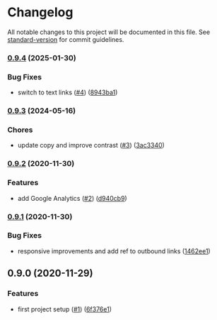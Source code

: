 # Changelog

All notable changes to this project will be documented in this file. See [standard-version](https://github.com/conventional-changelog/standard-version) for commit guidelines.

### [0.9.4](https://github.com/frabonomi/wize.io/compare/v0.9.2...v0.9.4) (2025-01-30)


### Bug Fixes

* switch to text links ([#4](https://github.com/frabonomi/wize.io/issues/4)) ([8943ba1](https://github.com/frabonomi/wize.io/commit/8943ba180fa53496e34f82a698c3e445bd8c7702))

### [0.9.3](https://github.com/frabonomi/wize.io/compare/v0.9.2...v0.9.3) (2024-05-16)


### Chores

* update copy and improve contrast ([#3](https://github.com/frabonomi/wize.io/issues/3)) ([3ac3340](https://github.com/frabonomi/wize.io/commit/3ac334086cc878c7348427887d348c04e5c37318))

### [0.9.2](https://github.com/frabonomi/wize.io/compare/v0.9.1...v0.9.2) (2020-11-30)


### Features

* add Google Analytics ([#2](https://github.com/frabonomi/wize.io/issues/2)) ([d940cb9](https://github.com/frabonomi/wize.io/commit/d940cb9ec395877d1914db0c63ed1f0823205412))

### [0.9.1](https://github.com/frabonomi/wize.io/compare/v0.9.0...v0.9.1) (2020-11-30)


### Bug Fixes

* responsive improvements and add ref to outbound links ([1462ee1](https://github.com/frabonomi/wize.io/commit/1462ee186eb17f5fe2bea1e574a0d384e9cb4110))

## 0.9.0 (2020-11-29)


### Features

* first project setup ([#1](https://github.com/frabonomi/wize.io/issues/1)) ([6f376e1](https://github.com/frabonomi/wize.io/commit/6f376e1ad561b1d7fddee46f5d1a22b9b113cfd6))
